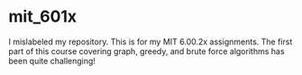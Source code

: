 # mit_601x
I mislabeled my repository. This is for my MIT 6.00.2x assignments.
The first part of this course covering graph, greedy, and brute
force algorithms has been quite challenging!
